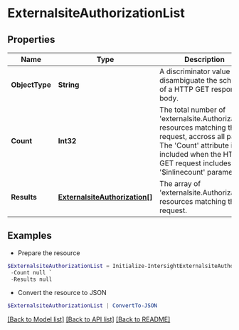 # ExternalsiteAuthorizationList
## Properties

Name | Type | Description | Notes
------------ | ------------- | ------------- | -------------
**ObjectType** | **String** | A discriminator value to disambiguate the schema of a HTTP GET response body. | 
**Count** | **Int32** | The total number of &#39;externalsite.Authorization&#39; resources matching the request, accross all pages. The &#39;Count&#39; attribute is included when the HTTP GET request includes the &#39;$inlinecount&#39; parameter. | [optional] 
**Results** | [**ExternalsiteAuthorization[]**](ExternalsiteAuthorization.md) | The array of &#39;externalsite.Authorization&#39; resources matching the request. | [optional] 

## Examples

- Prepare the resource
```powershell
$ExternalsiteAuthorizationList = Initialize-IntersightExternalsiteAuthorizationList  -ObjectType null `
 -Count null `
 -Results null
```

- Convert the resource to JSON
```powershell
$ExternalsiteAuthorizationList | ConvertTo-JSON
```

[[Back to Model list]](../README.md#documentation-for-models) [[Back to API list]](../README.md#documentation-for-api-endpoints) [[Back to README]](../README.md)


